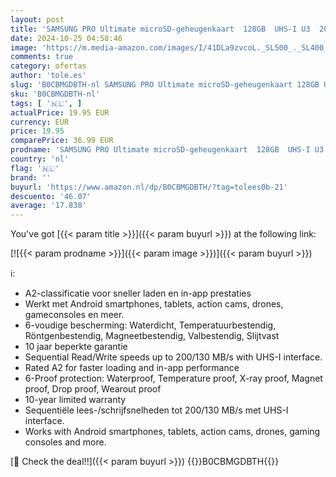 ```yaml
---
layout: post
title: 'SAMSUNG PRO Ultimate microSD-geheugenkaart  128GB  UHS-I U3  200MB/s lezen  130MB/s schrijven  incl. SD-adapter  voor smartphone  drone of action cam'
date: 2024-10-25 04:58:46
image: 'https://m.media-amazon.com/images/I/41DLa9zvcoL._SL500_._SL400_.jpg'
comments: true
category: ofertas
author: 'tole.es'
slug: 'B0CBMGDBTH-nl SAMSUNG PRO Ultimate microSD-geheugenkaart 128GB UHS-I U3...'
sku: 'B0CBMGDBTH-nl'
tags: [ '🇳🇱', ]
actualPrice: 19.95 EUR
currency: EUR
price: 19.95
comparePrice: 36.99 EUR
prodname: 'SAMSUNG PRO Ultimate microSD-geheugenkaart  128GB  UHS-I U3  200MB/s lezen  130MB/s schrijven  incl. SD-adapter  voor smartphone  drone of action cam'
country: 'nl'
flag: '🇳🇱'
brand: ''
buyurl: 'https://www.amazon.nl/dp/B0CBMGDBTH/?tag=tolees0b-21'
descuento: '46.07'
average: '17.838'
---
```


You've got [{{< param title >}}]({{< param buyurl >}}) at the following link:

[![{{< param prodname >}}]({{< param image >}})]({{< param buyurl >}})

ℹ️:

- A2-classificatie voor sneller laden en in-app prestaties
- Werkt met Android smartphones, tablets, action cams, drones, gameconsoles en meer.
- 6-voudige bescherming: Waterdicht, Temperatuurbestendig, Röntgenbestendig, Magneetbestendig, Valbestendig, Slijtvast
- 10 jaar beperkte garantie
- Sequential Read/Write speeds up to 200/130 MB/s with UHS-I interface.
- Rated A2 for faster loading and in-app performance
- 6-Proof protection: Waterproof, Temperature proof, X-ray proof, Magnet proof, Drop proof, Wearout proof
- 10-year limited warranty
- Sequentiële lees-/schrijfsnelheden tot 200/130 MB/s met UHS-I interface.
- Works with Android smartphones, tablets, action cams, drones, gaming consoles and more.

[🛒 Check the deal!!]({{< param buyurl >}})
{{<world>}}B0CBMGDBTH{{</world>}}
